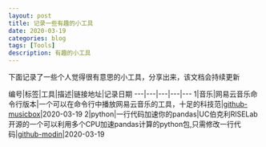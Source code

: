 ```yaml
---
layout: post
title: 记录一些有趣的小工具
date: 2020-03-19
categories: blog
tags: [Tools]
description: 有趣的小工具
---
```


下面记录了一些个人觉得很有意思的小工具，分享出来，该文档会持续更新

编号|标签|工具|描述|链接地址|记录日期
---|---|---|---|---
1|音乐|网易云音乐命令行版本|一个可以在命令行中播放网易云音乐的工具，十足的科技范|[github-musicbox](https://github.com/darknessomi/musicbox)|2020-03-19
2|python|一行代码加速你的pandas|UC伯克利RISELab开源的一个可以利用多个CPU加速pandas计算的python包,只需修改一行代码|[github-modin](https://github.com/modin-project/modin)|2020-03-19

